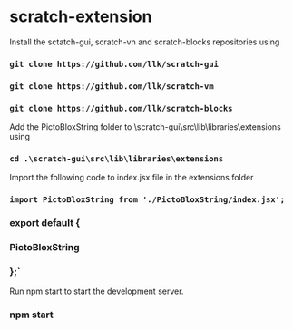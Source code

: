 # scratch-extension
Install the sctatch-gui, scratch-vn and scratch-blocks repositories using 

### `git clone https://github.com/llk/scratch-gui`
### `git clone https://github.com/llk/scratch-vm`
### `git clone https://github.com/llk/scratch-blocks`

Add the PictoBloxString folder to \scratch-gui\src\lib\libraries\extensions using 

### `cd .\scratch-gui\src\lib\libraries\extensions`

Import the following code to index.jsx file in the extensions folder

### `import PictoBloxString from './PictoBloxString/index.jsx';`
###   export default {
###  PictoBloxString
### };`

Run npm start to start the development server.

### npm start



